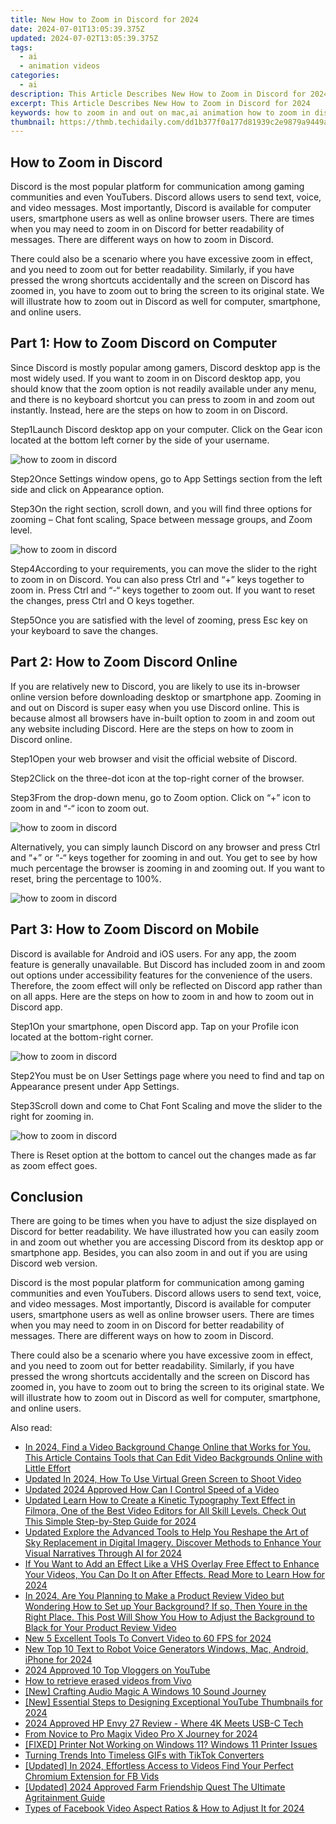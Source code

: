 ```yaml
---
title: New How to Zoom in Discord for 2024
date: 2024-07-01T13:05:39.375Z
updated: 2024-07-02T13:05:39.375Z
tags: 
  - ai
  - animation videos
categories: 
  - ai
description: This Article Describes New How to Zoom in Discord for 2024
excerpt: This Article Describes New How to Zoom in Discord for 2024
keywords: how to zoom in and out on mac,ai animation how to zoom in discord,zoom in discord,how to make discord gif pfp,how to zoom in discord,how to use zoom in google,zoom in and out on discord
thumbnail: https://thmb.techidaily.com/dd1b377f0a177d81939c2e9879a9449aa15d2816c9d71de8279c052980247986.jpg
---
```


## How to Zoom in Discord

Discord is the most popular platform for communication among gaming communities and even YouTubers. Discord allows users to send text, voice, and video messages. Most importantly, Discord is available for computer users, smartphone users as well as online browser users. There are times when you may need to zoom in on Discord for better readability of messages. There are different ways on how to zoom in Discord.

There could also be a scenario where you have excessive zoom in effect, and you need to zoom out for better readability. Similarly, if you have pressed the wrong shortcuts accidentally and the screen on Discord has zoomed in, you have to zoom out to bring the screen to its original state. We will illustrate how to zoom out in Discord as well for computer, smartphone, and online users.

## Part 1: How to Zoom Discord on Computer

Since Discord is mostly popular among gamers, Discord desktop app is the most widely used. If you want to zoom in on Discord desktop app, you should know that the zoom option is not readily available under any menu, and there is no keyboard shortcut you can press to zoom in and zoom out instantly. Instead, here are the steps on how to zoom in on Discord.

Step1Launch Discord desktop app on your computer. Click on the Gear icon located at the bottom left corner by the side of your username.

![how to zoom in discord](https://images.wondershare.com/filmora/article-images/2022/07/launch-discord-desktop-app.jpg)

Step2Once Settings window opens, go to App Settings section from the left side and click on Appearance option.

Step3On the right section, scroll down, and you will find three options for zooming – Chat font scaling, Space between message groups, and Zoom level.

![how to zoom in discord](https://images.wondershare.com/filmora/article-images/2022/07/discord-nitro-options.jpg)

Step4According to your requirements, you can move the slider to the right to zoom in on Discord. You can also press Ctrl and “+” keys together to zoom in. Press Ctrl and “-“ keys together to zoom out. If you want to reset the changes, press Ctrl and O keys together.

Step5Once you are satisfied with the level of zooming, press Esc key on your keyboard to save the changes.

## Part 2: How to Zoom Discord Online

If you are relatively new to Discord, you are likely to use its in-browser online version before downloading desktop or smartphone app. Zooming in and out on Discord is super easy when you use Discord online. This is because almost all browsers have in-built option to zoom in and zoom out any website including Discord. Here are the steps on how to zoom in Discord online.

Step1Open your web browser and visit the official website of Discord.

Step2Click on the three-dot icon at the top-right corner of the browser.

Step3From the drop-down menu, go to Zoom option. Click on “+” icon to zoom in and “-“ icon to zoom out.

![how to zoom in discord](https://images.wondershare.com/filmora/article-images/2022/07/online-discord-zoom-icon.jpg)

Alternatively, you can simply launch Discord on any browser and press Ctrl and “+” or “-“ keys together for zooming in and out. You get to see by how much percentage the browser is zooming in and zooming out. If you want to reset, bring the percentage to 100%.

![how to zoom in discord](https://images.wondershare.com/filmora/article-images/2022/07/zoom-discord-screen-online.jpg)

## Part 3: How to Zoom Discord on Mobile

Discord is available for Android and iOS users. For any app, the zoom feature is generally unavailable. But Discord has included zoom in and zoom out options under accessibility features for the convenience of the users. Therefore, the zoom effect will only be reflected on Discord app rather than on all apps. Here are the steps on how to zoom in and how to zoom out in Discord app.

Step1On your smartphone, open Discord app. Tap on your Profile icon located at the bottom-right corner.

![how to zoom in discord](https://images.wondershare.com/filmora/article-images/2022/07/open-discord-on-smartphone.jpg)

Step2You must be on User Settings page where you need to find and tap on Appearance present under App Settings.

Step3Scroll down and come to Chat Font Scaling and move the slider to the right for zooming in.

![how to zoom in discord](https://images.wondershare.com/filmora/article-images/2022/07/discord-appearance-zoom.jpg)

There is Reset option at the bottom to cancel out the changes made as far as zoom effect goes.

## Conclusion

There are going to be times when you have to adjust the size displayed on Discord for better readability. We have illustrated how you can easily zoom in and zoom out whether you are accessing Discord from its desktop app or smartphone app. Besides, you can also zoom in and out if you are using Discord web version.

Discord is the most popular platform for communication among gaming communities and even YouTubers. Discord allows users to send text, voice, and video messages. Most importantly, Discord is available for computer users, smartphone users as well as online browser users. There are times when you may need to zoom in on Discord for better readability of messages. There are different ways on how to zoom in Discord.

There could also be a scenario where you have excessive zoom in effect, and you need to zoom out for better readability. Similarly, if you have pressed the wrong shortcuts accidentally and the screen on Discord has zoomed in, you have to zoom out to bring the screen to its original state. We will illustrate how to zoom out in Discord as well for computer, smartphone, and online users.

<span class="atpl-alsoreadstyle">Also read:</span>
<div><ul>
<li><a href="https://ai-video-editing.techidaily.com/in-2024-find-a-video-background-change-online-that-works-for-you-this-article-contains-tools-that-can-edit-video-backgrounds-online-with-little-effort/"><u>In 2024, Find a Video Background Change Online that Works for You. This Article Contains Tools that Can Edit Video Backgrounds Online with Little Effort</u></a></li>
<li><a href="https://ai-video-editing.techidaily.com/updated-in-2024-how-to-use-virtual-green-screen-to-shoot-video/"><u>Updated In 2024, How To Use Virtual Green Screen to Shoot Video</u></a></li>
<li><a href="https://ai-video-editing.techidaily.com/updated-2024-approved-how-can-i-control-speed-of-a-video/"><u>Updated 2024 Approved How Can I Control Speed of a Video</u></a></li>
<li><a href="https://ai-video-editing.techidaily.com/1713964075286-updated-learn-how-to-create-a-kinetic-typography-text-effect-in-filmora-one-of-the-best-video-editors-for-all-skill-levels-check-out-this-simple-step-by-ste/"><u>Updated Learn How to Create a Kinetic Typography Text Effect in Filmora, One of the Best Video Editors for All Skill Levels. Check Out This Simple Step-by-Step Guide for 2024</u></a></li>
<li><a href="https://ai-video-editing.techidaily.com/1713962899274-updated-explore-the-advanced-tools-to-help-you-reshape-the-art-of-sky-replacement-in-digital-imagery-discover-methods-to-enhance-your-visual-narratives-thro/"><u>Updated Explore the Advanced Tools to Help You Reshape the Art of Sky Replacement in Digital Imagery. Discover Methods to Enhance Your Visual Narratives Through AI for 2024</u></a></li>
<li><a href="https://ai-video-editing.techidaily.com/if-you-want-to-add-an-effect-like-a-vhs-overlay-free-effect-to-enhance-your-videos-you-can-do-it-on-after-effects-read-more-to-learn-how-for-2024/"><u>If You Want to Add an Effect Like a VHS Overlay Free Effect to Enhance Your Videos, You Can Do It on After Effects. Read More to Learn How for 2024</u></a></li>
<li><a href="https://ai-video-editing.techidaily.com/in-2024-are-you-planning-to-make-a-product-review-video-but-wondering-how-to-set-up-your-background-if-so-then-youre-in-the-right-place-this-post-will-show-/"><u>In 2024, Are You Planning to Make a Product Review Video but Wondering How to Set up Your Background? If so, Then Youre in the Right Place. This Post Will Show You How to Adjust the Background to Black for Your Product Review Video</u></a></li>
<li><a href="https://ai-video-editing.techidaily.com/new-5-excellent-tools-to-convert-video-to-60-fps-for-2024/"><u>New 5 Excellent Tools To Convert Video to 60 FPS for 2024</u></a></li>
<li><a href="https://ai-video-editing.techidaily.com/new-top-10-text-to-robot-voice-generators-windows-mac-android-iphone-for-2024/"><u>New Top 10 Text to Robot Voice Generators Windows, Mac, Android, iPhone for 2024</u></a></li>
<li><a href="https://ai-video-editing.techidaily.com/2024-approved-10-top-vloggers-on-youtube/"><u>2024 Approved 10 Top Vloggers on YouTube</u></a></li>
<li><a href="https://blog-min.techidaily.com/how-to-retrieve-erased-videos-from-vivo-by-fonelab-android-recover-video/"><u>How to retrieve erased videos from Vivo</u></a></li>
<li><a href="https://extra-hints.techidaily.com/new-crafting-audio-magic-a-windows-10-sound-journey/"><u>[New] Crafting Audio Magic  A Windows 10 Sound Journey</u></a></li>
<li><a href="https://facebook-video-share.techidaily.com/new-essential-steps-to-designing-exceptional-youtube-thumbnails-for-2024/"><u>[New] Essential Steps to Designing Exceptional YouTube Thumbnails for 2024</u></a></li>
<li><a href="https://some-knowledge.techidaily.com/2024-approved-hp-envy-27-review-where-4k-meets-usb-c-tech/"><u>2024 Approved  HP Envy 27 Review - Where 4K Meets USB-C Tech</u></a></li>
<li><a href="https://some-knowledge.techidaily.com/from-novice-to-pro-magix-video-pro-x-journey-for-2024/"><u>From Novice to Pro  Magix Video Pro X Journey for 2024</u></a></li>
<li><a href="https://printer-issues.techidaily.com/fixed-printer-not-working-on-windows-11-windows-11-printer-issues/"><u>[FIXED] Printer Not Working on Windows 11? Windows 11 Printer Issues</u></a></li>
<li><a href="https://tiktok-videos.techidaily.com/turning-trends-into-timeless-gifs-with-tiktok-converters/"><u>Turning Trends Into Timeless GIFs with TikTok Converters</u></a></li>
<li><a href="https://facebook-clips.techidaily.com/updated-in-2024-effortless-access-to-videos-find-your-perfect-chromium-extension-for-fb-vids/"><u>[Updated] In 2024, Effortless Access to Videos  Find Your Perfect Chromium Extension for FB Vids</u></a></li>
<li><a href="https://visual-screen-recording.techidaily.com/updated-2024-approved-farm-friendship-quest-the-ultimate-agritainment-guide/"><u>[Updated] 2024 Approved  Farm Friendship Quest  The Ultimate Agritainment Guide</u></a></li>
<li><a href="https://facebook-video-recording.techidaily.com/types-of-facebook-video-aspect-ratios-and-how-to-adjust-it-for-2024/"><u>Types of Facebook Video Aspect Ratios & How to Adjust It for 2024</u></a></li>
</ul></div>

<ins class="adsbygoogle"
      style="display:block"
      data-ad-client="ca-pub-7571918770474297"
      data-ad-slot="8358498916"
      data-ad-format="auto"
      data-full-width-responsive="true"></ins>